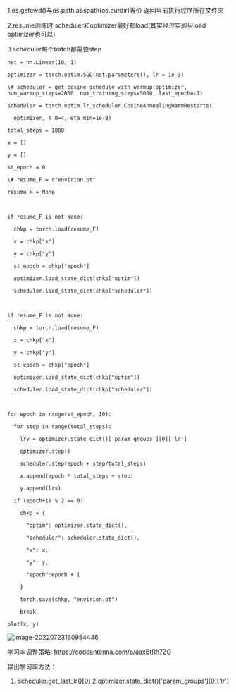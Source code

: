 1.os.getcwd()与os.path.abspath(os.curdir)等价 返回当前执行程序所在文件夹

2.resume训练时 scheduler和optimizer最好都load(其实经过实验只load optimizer也可以)

3.scheduler每个batch都需要step

```
net = nn.Linear(10, 1)

optimizer = torch.optim.SGD(net.parameters(), lr = 1e-3)

\# scheduler = get_cosine_schedule_with_warmup(optimizer, num_warmup_steps=2000, num_training_steps=5000, last_epoch=-1)

scheduler = torch.optim.lr_scheduler.CosineAnnealingWarmRestarts(

  optimizer, T_0=4, eta_min=1e-9)
```



```
total_steps = 1000

x = []

y = []

st_epoch = 0

\# resume_F = r"envirion.pt"

resume_F = None



if resume_F is not None:

  chkp = torch.load(resume_F)

  x = chkp["x"]

  y = chkp["y"]

  st_epoch = chkp["epoch"]

  optimizer.load_state_dict(chkp["optim"])

  scheduler.load_state_dict(chkp["scheduler"])



if resume_F is not None:

  chkp = torch.load(resume_F)

  x = chkp["x"]

  y = chkp["y"]

  st_epoch = chkp["epoch"]

  optimizer.load_state_dict(chkp["optim"])

  scheduler.load_state_dict(chkp["scheduler"])

  

for epoch in range(st_epoch, 10):

  for step in range(total_steps):

​    lrv = optimizer.state_dict()['param_groups'][0]['lr']

​    optimizer.step()

​    scheduler.step(epoch + step/total_steps)

​    x.append(epoch * total_steps + step)

​    y.append(lrv)

  if (epoch+1) % 2 == 0:

​    chkp = {

​      "optim": optimizer.state_dict(),

​      "scheduler": scheduler.state_dict(),

​      "x": x,

​      "y": y,

​      "epoch":epoch + 1

​    }

​    torch.save(chkp, "envirion.pt")

​    break

plot(x, y)
```

![image-20220723160954446](C:\Users\YOGA\AppData\Roaming\Typora\typora-user-images\image-20220723160954446.png)

学习率调整策略: https://codeantenna.com/a/aaxBtRh7ZO

输出学习率方法：
1. scheduler.get_last_lr()[0]
2.optimizer.state_dict()['param_groups'][0]['lr']